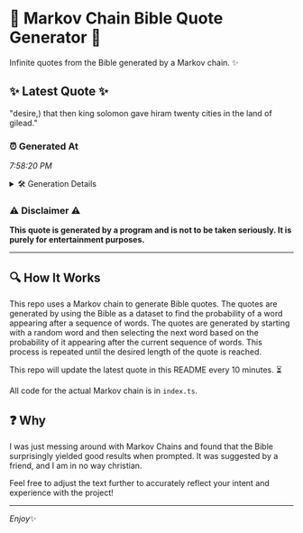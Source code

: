 # 📖 Markov Chain Bible Quote Generator 📖

Infinite quotes from the Bible generated by a Markov chain. ✨

## ✨ Latest Quote ✨
"desire,) that then king solomon gave hiram twenty cities in the land of gilead."

### ⏰ Generated At
*7:58:20 PM*

<details>
    <summary>🛠️ Generation Details</summary>
    <p>
        <strong>🌱 Seed:</strong> desire,)<br>
        <strong>🔄 Iterations:</strong> 13<br>
        <strong>📜 Context History:</strong><br>[ desire,) ]: that<br>[ desire,), that ]: then<br>[ desire,), that, then ]: king<br>[ desire,), that, then, king ]: solomon<br>[ desire,), that, then, king, solomon ]: gave<br>[ desire,), that, then, king, solomon, gave ]: hiram<br>[ that, then, king, solomon, gave, hiram ]: twenty<br>[ then, king, solomon, gave, hiram, twenty ]: cities<br>[ king, solomon, gave, hiram, twenty, cities ]: in<br>[ solomon, gave, hiram, twenty, cities, in ]: the<br>[ gave, hiram, twenty, cities, in, the ]: land<br>[ hiram, twenty, cities, in, the, land ]: of<br>[ twenty, cities, in, the, land, of ]: gilead.<br>
    </p>
</details>

### ⚠️ Disclaimer ⚠️
**This quote is generated by a program and is not to be taken seriously. It is purely for entertainment purposes.**

---

## 🔍 How It Works

This repo uses a Markov chain to generate Bible quotes. The quotes are generated by using the Bible as a dataset to find the probability of a word appearing after a sequence of words. The quotes are generated by starting with a random word and then selecting the next word based on the probability of it appearing after the current sequence of words. This process is repeated until the desired length of the quote is reached.

This repo will update the latest quote in this README every 10 minutes. ⏳

All code for the actual Markov chain is in `index.ts`.

## ❓ Why

I was just messing around with Markov Chains and found that the Bible surprisingly yielded good results when prompted. 
It was suggested by a friend, and I am in no way christian.

Feel free to adjust the text further to accurately reflect your intent and experience with the project!

---

*Enjoy*✨
